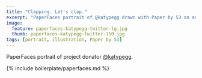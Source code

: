 ```yaml
---
title: "Clapping. Let's clap."
excerpt: "PaperFaces portrait of @katypegg drawn with Paper by 53 on an iPad."
image: 
  feature: paperfaces-katypegg-twitter-lg.jpg
  thumb: paperfaces-katypegg-twitter-150.jpg
tags: [portrait, illustration, Paper by 53]
---
```


PaperFaces portrait of project donator [@katypegg](http://twitter.com/katypegg).

{% include boilerplate/paperfaces.md %}